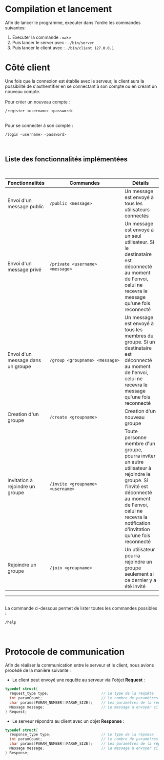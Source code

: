 # Compilation et lancement
Afin de lancer le programme, executer dans l'ordre les commandes suivantes:
1. Executer la commande : ```make```
2. Puis lancer le server avec : ```./bin/server```
3. Puis lancer le client avec : ```./bin/client 127.0.0.1```

# Côté client
Une fois que la connexion est établie avec le serveur, le client aura la possibilité de s'authentifier en se connectant à son compte ou en créant un nouveau compte. <br /> <br />
Pour créer un nouveau compte : 
```sh
/register <username> <password>
```
<br />
Pour se connecter à son compte : 

```sh
/login <username> <password>
```
<br />


## Liste des fonctionnalités implémentées
<br>

| Fonctionnalités | <div style="width:230px">Commandes</div> | Détails |
| --------------- | ----------- |--------- |
|Envoi d'un message public | ```/public <message> ```| Un message est envoyé à tous les utilisateurs connectés  |
|Envoi d'un message privé | ```/private <username> <message>``` | Un message est envoyé à un seul utilisateur. Si le destinataire est déconnecté au moment de l'envoi, celui ne recevra le message qu'une fois reconnecté | 
| Envoi d'un message dans un groupe | ```/group <groupname> <message>``` |Un message est envoyé à tous les membres du groupe. Si un destinataire est déconnecté au moment de l'envoi, celui ne recevra le message qu'une fois reconnecté | 
| Creation d'un groupe | ```/create <groupname>``` |Creation d'un nouveau groupe | 
| Invitation à rejoindre un groupe | ```/invite <groupname> <username>``` |Toute personne membre d'un groupe, pourra inviter un autre utilisateur à rejoindre le groupe. Si l'invité est déconnecté au moment de l'envoi, celui ne recevra la notification d'invitation qu'une fois reconnecté | 
| Rejoindre un groupe | ```/join <groupname>``` |Un utilisateur pourra rejoindre un groupe seulement si ce dernier y a été invité | 
<hr>
<br>
La commande ci-dessous permet de lister toutes les commandes possibles : 

```sh
/help
```
<br />

# Protocole de communication

Afin de réaliser la communication entre le serveur et le client, nous avions procédé de la manière suivante :<br>

- Le client peut envoyé une requête au serveur via l'objet **Request** : 
```c
typedef struct{
  request_type type;                        // Le type de la requête
  int paramCount;                           // Le nombre de paramètres envoyés
  char params[PARAM_NUMBER][PARAM_SIZE];    // Les paramètres de la requête
  Message message;                          // Le message à envoyer si nécessaire
} Request;
```

- Le serveur répondra au client avec un objet **Response** :
```c
typedef struct{
  response_type type;                       // Le type de la réponse
  int paramCount;                           // Le nombre de paramètres envoyés
  char params[PARAM_NUMBER][PARAM_SIZE];    // Les paramètres de la réponse
  Message message;                          // Le message à envoyer si nécessaire
} Response;
```

